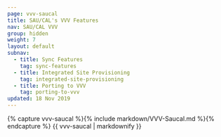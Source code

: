 ```yaml
---
page: vvv-saucal
title: SAU/CAL's VVV Features
nav: SAU/CAL VVV
group: hidden
weight: 7
layout: default
subnav:
  - title: Sync Features
    tag: sync-features
  - title: Integrated Site Provisioning
    tag: integrated-site-provisioning
  - title: Porting to VVV
    tag: porting-to-vvv
updated: 18 Nov 2019
---
```


<div class="docs-section">
		{% capture vvv-saucal %}{% include markdown/VVV-Saucal.md %}{% endcapture %}
		{{ vvv-saucal | markdownify }}
</div>